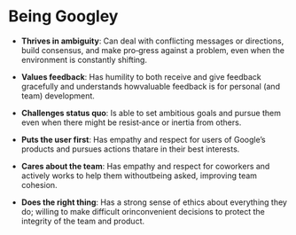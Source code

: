 # Being Googley

* **Thrives in ambiguity**: Can deal with conflicting messages or directions, build consensus, and make pro‐gress against a problem, even when the environment is constantly shifting.

* **Values feedback**: Has  humility  to  both  receive  and  give  feedback  gracefully  and  understands  howvaluable feedback is for personal (and team) development.

* **Challenges status quo**: Is able to set ambitious goals and pursue them even when there might be resist‐ance or inertia from others.

* **Puts the user first**: Has empathy and respect for users of Google’s products and pursues actions thatare in their best interests.

* **Cares about the team**: Has empathy and respect for coworkers and actively works to help them withoutbeing asked, improving team cohesion.

* **Does the right thing**: Has a strong sense of ethics about everything they do; willing to make difficult orinconvenient decisions to protect the integrity of the team and product.
